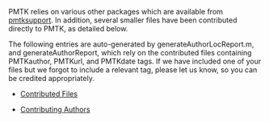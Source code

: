 PMTK relies on various other packages which are available from [pmtksupport](http://code.google.com/p/pmtksupport). In addition, several smaller files have been contributed directly to PMTK, as detailed below.

The following entries are auto-generated by generateAuthorLocReport.m, and generateAuthorReport, which rely on the contributed files containing PMTKauthor, PMTKurl, and PMTKdate tags. If we have included one of your files but we forgot to include a relevant tag, please let us know, so you can be credited appropriately.

  * [Contributed Files](http://pmtk3.googlecode.com/svn/trunk/docs/authors/fileAuthors.html)

  * [Contributing Authors](http://pmtk3.googlecode.com/svn/trunk/docs/authors/authorsLOC.html)